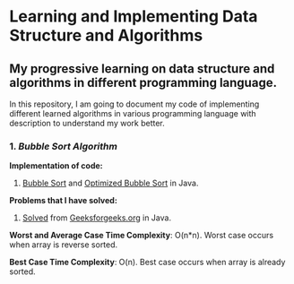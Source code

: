 # Learning and Implementing Data Structure and Algorithms
## My progressive learning on data structure and algorithms in different programming language.

In this repository, I am going to document my code of implementing different learned algorithms in various programming language with description to understand my work better.

### 1. _Bubble Sort Algorithm_


**Implementation of code:**  
1. [Bubble Sort](Bubble-Sort-in-Java/Bubble_Sort.java) and [Optimized Bubble Sort](Bubble-Sort-in-Java/Optimized_Bubble_Sort.java) in Java.

**Problems that I have solved:** 
1. [Solved](Bubble-Sort-in-Java/Bubble_Sorting_Problem.java) from [Geeksforgeeks.org](https://practice.geeksforgeeks.org/problems/bubble-sort/1) in Java.


**Worst and Average Case Time Complexity**: O(n*n). Worst case occurs when array is reverse sorted.

**Best Case Time Complexity**: O(n). Best case occurs when array is already sorted.
